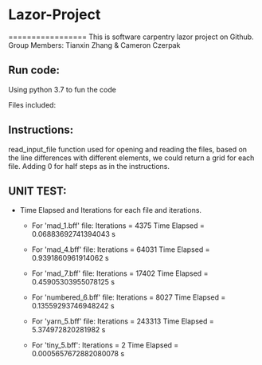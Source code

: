 # Lazor-Project
=================
This is software carpentry lazor project on Github.
Group Members: Tianxin Zhang & Cameron Czerpak

Run code:
-------------
Using python 3.7 to fun the code

Files included:

Instructions: 
-----------------
  read_input_file function used for opening and reading the files, based on the line differences with different elements, we could return a grid for each file.
  Adding 0 for half steps as in the instructions.
  
  

UNIT TEST:
--------------
- Time Elapsed and Iterations for each file and iterations.

  - For 'mad_1.bff' file:
  Iterations = 4375
  Time Elapsed = 0.06883692741394043 s

  - For 'mad_4.bff' file:
  Iterations = 64031
  Time Elapsed = 0.9391860961914062 s

  - For 'mad_7.bff' file:
  Iterations = 17402
  Time Elapsed = 0.45905303955078125 s

  - For 'numbered_6.bff' file:
  Iterations = 8027
  Time Elapsed = 0.13559293746948242 s
 
  - For 'yarn_5.bff' file:
  Iterations = 243313
  Time Elapsed = 5.374972820281982 s
  
  - For 'tiny_5.bff':
  Iterations = 2
  Time Elapsed = 0.0005657672882080078 s
